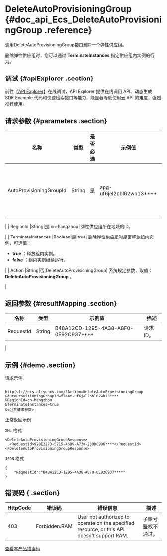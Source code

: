 # DeleteAutoProvisioningGroup {#doc_api_Ecs_DeleteAutoProvisioningGroup .reference}

调用DeleteAutoProvisioningGroup接口删除一个弹性供应组。

删除弹性供应组时，您可以通过 **TerminateInstances** 指定供应组内实例的行为。

## 调试 {#apiExplorer .section}

前往【[API Explorer](https://api.aliyun.com/#product=Ecs&api=DeleteAutoProvisioningGroup)】在线调试，API Explorer 提供在线调用 API、动态生成 SDK Example 代码和快速检索接口等能力，能显著降低使用云 API 的难度，强烈推荐使用。

## 请求参数 {#parameters .section}

|名称|类型|是否必选|示例值|描述|
|--|--|----|---|--|
| AutoProvisioningGroupId |String|是|apg-uf6jel2bbl62wh13\*\*\*\*| 弹性供应组的ID。

 |
| RegionId |String|是|cn-hangzhou| 弹性供应组所在地域的ID。

 |
| TerminateInstances |Boolean|是|true| 删除弹性供应组时是否释放组内实例，可选值：

 -    **true** ：释放组内实例。
-    **false** ：组内实例继续运行。

 |
| Action |String|否|DeleteAutoProvisioningGroup| 系统规定参数，取值： **DeleteAutoProvisioningGroup** 。

 |

## 返回参数 {#resultMapping .section}

|名称|类型|示例值|描述|
|--|--|---|--|
|RequestId|String|B48A12CD-1295-4A38-A8F0-0E92C937\*\*\*\*| 请求ID。

 |

## 示例 {#demo .section}

请求示例

``` {#request_demo}

http(s)://ecs.aliyuncs.com/?Action=DeleteAutoProvisioningGroup
&AutoProvisioningGroupId=fleet-uf6jel2bbl62wh13****
&RegionId=cn-hangzhou
&TerminateInstances=true
&<公共请求参数>

```

正常返回示例

 `XML` 格式

``` {#xml_return_success_demo}
<DeleteAutoProvisioningGroupResponse>
  <RequestId>928E2273-5715-46B9-A730-238DC996****</RequestId>
</DeleteAutoProvisioningGroupResponse>

```

 `JSON` 格式

``` {#json_return_success_demo}
{
	"RequestId":"B48A12CD-1295-4A38-A8F0-0E92C937****"
}
```

## 错误码 { .section}

|HttpCode|错误码|错误信息|描述|
|--------|---|----|--|
|403|Forbidden.RAM|User not authorized to operate on the specified resource, or this API doesn't support RAM.|子账号鉴权不通过。|

 [查看本产品错误码](https://error-center.aliyun.com/status/product/Ecs) 

